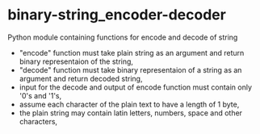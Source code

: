 # binary-string_encoder-decoder
Python module containing functions for encode and decode of string
* "encode" function must take plain string as an argument and return binary representaion of the string,
* "decode" function must take binary representaion of a string as an argument and return decoded string,
* input for the decode and output of encode function must contain only '0's and '1's,
* assume each character of the plain text to have a length of 1 byte,
* the plain string may contain latin letters, numbers, space and other characters,
